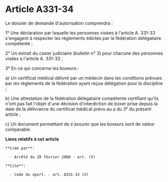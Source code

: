 # Article A331-34

Le dossier de demande d'autorisation comprendra : 

1° Une déclaration par laquelle les personnes visées à l'article A. 331-33 s'engagent à respecter les règlements édictés par
la fédération délégataire compétente ; 

2° Un extrait du casier judiciaire (bulletin n° 3) pour chacune des personnes visées à l'article A. 331-33 ; 

3° En ce qui concerne les boxeurs : 

a) Un certificat médical délivré par un médecin dans les conditions prévues par les règlements de la fédération ayant reçue
délégation pour la discipline ; 

b) Une attestation de la fédération délégataire compétente certifiant qu'ils n'ont pas fait l'objet d'une décision
d'interdiction de boxer prise depuis la date de la délivrance du certificat médical prévu au a du 3° du présent article ; 

c) Un document permettant de s'assurer que les boxeurs sont de valeur comparable.

**Liens relatifs à cet article**

	**Créé par**:

	  - Arrêté du 28 février 2008 - art. (V)

	**Cite**:

	  - Code du sport. - art. A331-33 (V)
